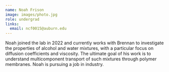 ```yaml
---
name: Noah Frison
image: images/photo.jpg
role: undergrad
links:
  email: ncf0015@auburn.edu
---
```


Noah joined the lab in 2022 and currently works with Brennan to investigate the
properties of alcohol and water mixtures, with a particular focus on diffusion
coefficients and viscosity. The ultimate goal of his work is to understand
multicomponent transport of such mixtures through polymer membranes.  Noah is
pursuing a job in industry. 
